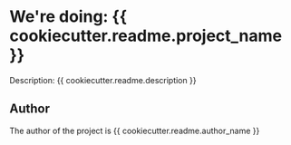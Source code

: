 # We're doing: {{ cookiecutter.readme.project_name }}

Description: {{ cookiecutter.readme.description }}

## Author

The author of the project is {{ cookiecutter.readme.author_name }}

